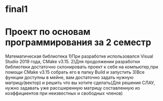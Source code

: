 # final1
# Проект по основам программирования за 2 семестр
Математическая библиотека
1)При разработке использовался Visual Studio 2019 года, CMake v3.15.
2)Для продолжении разработки библиотеки достаточно склонировать проект к себе на компьютер,при помощи CMake v3.15 собрать его в папку Build и запустить
3)Все функции доступны в мейне, вам достаточно задать нужную матрицу(вектор) и решить что вы хотите сделать(Для решения СЛАУ, нужно задавать уже рассширенную матрицу составленную из коэффициентов при неизвестных и свободных членов)
